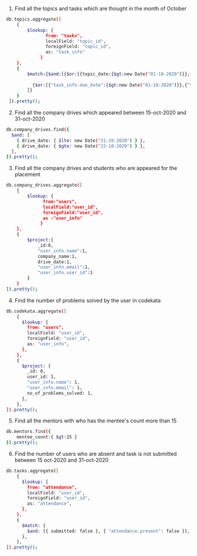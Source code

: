 1. Find all the topics and tasks which are thought in the month of October

```sh
db.topics.aggregate([
    {
        $lookup: {
               from: "tasks",
               localField: "topic_id",
               foreignField: "topic_id",
               as: "task_info"
             }
    },
    {
        $match:{$and:[{$or:[{topic_date:{$gt:new Date("01-10-2020")}},{topic_date:{$lt:new Date("30-10-2020")}}]},
        
          {$or:[{"task_info.due_date":{$gt:new Date("01-10-2020")}},{"task_info.due_date":{$lt:new Date("30-10-2020")}}]}
        ]}
    }
 ]).pretty();
```

2. Find all the company drives which appeared between 15-oct-2020 and 31-oct-2020
```sh
db.company_drives.find({
  $and: [
    { drive_date: { $lte: new Date("31-10-2020") } },
    { drive_date: { $gte: new Date("15-10-2020") } },
  ],
}).pretty();
```

3. Find all the company drives and students who are appeared for the placement
```sh
db.company_drives.aggregate([
    {
        $lookup: {
              from:"users",
              localField:"user_id",
              foreignField:"user_id",
              as :"user_info"
             }
    },
    {
        $project:{
            _id:0,
            "user_info.name":1,
            company_name:1,
            drive_date:1,
            "user_info.email":1,
            "user_info.user_id":1
        }
    }
]).pretty();
```

4. Find the number of problems solved by the user in codekata
```sh
db.codekata.aggregate([
    {
      $lookup: {
        from: "users",
        localField: "user_id",
        foreignField: "user_id",
        as: "user_info",
      },
    },
    {
      $project: {
        _id: 0,
        user_id: 1,
        "user_info.name": 1,
        "user_info.email": 1,
        no_of_problems_solved: 1,
      },
    },
]).pretty();
```

5. Find all the mentors with who has the mentee's count more than 15
```sh
db.mentors.find({
    mentee_count:{ $gt:15 }
}).pretty();
```

6.  Find the number of users who are absent and task is not submitted between 15 oct-2020 and 31-oct-2020
```sh
db.tasks.aggregate([
    {
      $lookup: {
        from: "attendance",
        localField: "user_id",
        foreignField: "user_id",
        as: "attendance",
      },
    },
    {
      $match: {
        $and: [{ submitted: false }, { "attendance.present": false }],
      },
    },
]).pretty();
```
